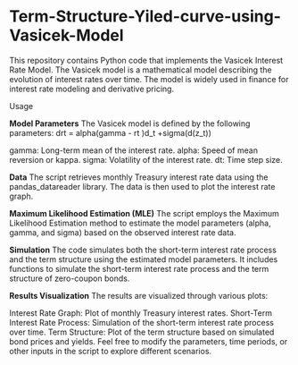 # Term-Structure-Yiled-curve-using-Vasicek-Model



This repository contains Python code that implements the Vasicek Interest Rate Model. The Vasicek model is a mathematical model describing the evolution of interest rates over time. The model is widely used in finance for interest rate modeling and derivative pricing.

Usage

**Model Parameters**
The Vasicek model is defined by the following parameters:
drt = alpha(gamma - rt )d_t +sigma(d(z_t))

gamma: Long-term mean of the interest rate.
alpha: Speed of mean reversion or kappa.
sigma: Volatility of the interest rate.
dt: Time step size.


**Data**
The script retrieves monthly Treasury interest rate data using the pandas_datareader library. The data is then used to plot the interest rate graph.

**Maximum Likelihood Estimation (MLE)**
The script employs the Maximum Likelihood Estimation method to estimate the model parameters (alpha, gamma, and sigma) based on the observed interest rate data.

**Simulation**
The code simulates both the short-term interest rate process and the term structure using the estimated model parameters. It includes functions to simulate the short-term interest rate process and the term structure of zero-coupon bonds.

**Results Visualization**
The results are visualized through various plots:

Interest Rate Graph: Plot of monthly Treasury interest rates.
Short-Term Interest Rate Process: Simulation of the short-term interest rate process over time.
Term Structure: Plot of the term structure based on simulated bond prices and yields.
Feel free to modify the parameters, time periods, or other inputs in the script to explore different scenarios.






